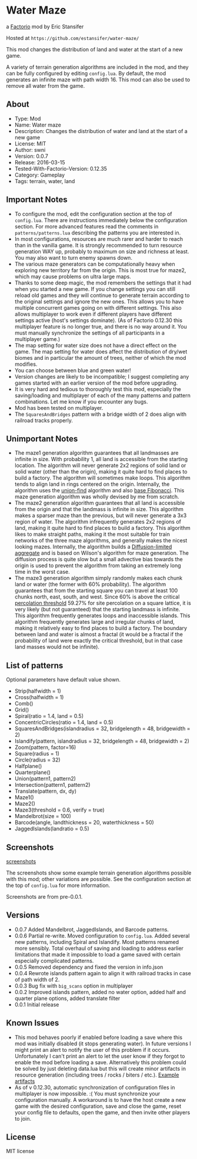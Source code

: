 # Water Maze

a [Factorio](http://factorio.com) mod by Eric Stansifer

Hosted at `https://github.com/estansifer/water-maze/`

This mod changes the distribution of land and water at the start of a new game.

A variety of terrain generation algorithms are included in the mod, and they can be fully
configured by editing `config.lua`. By default, the mod generates an infinite maze with path
width 16. This mod can also be used to remove all water from the game.

## About

 * Type: Mod
 * Name: Water maze
 * Description: Changes the distribution of water and land at the start of a new game
 * License: MIT
 * Author: swni
 * Version: 0.0.7
 * Release: 2016-03-15
 * Tested-With-Factorio-Version: 0.12.35
 * Category: Gameplay
 * Tags: terrain, water, land

## Important Notes

 * To configure the mod, edit the configuration section at the top of `config.lua`. There
 are instructions immediately below the configuration section. For more advanced features
 read the comments in `patterns/patterns.lua` describing the patterns you are interested in.
 * In most configurations, resources are much rarer and harder to reach than in the
 vanilla game. It is strongly recommended to turn resource generation WAY up, probably to
 maximum on size and richness at least. You may also want to turn enemy spawns down.
 * The various maze generators can be computationally heavy when exploring new territory
 far from the origin. This is most true for maze2, which may cause problems on ultra large
 maps.
 * Thanks to some deep magic, the mod remembers the settings that it had when you started a
 new game. If you change settings you can still reload old games and they will continue to
 generate terrain according to the original settings and ignore the new ones. This allows you
 to have multiple concurrent games going on with different settings. This also allows multiplayer
 to work even if different players have different settings active (host's settings dominate).
 (As of Factorio 0.12.30 this multiplayer feature is no longer true, and there is no way around
 it. You must manually synchronize the settings of all participants in a multiplayer game.)
 * The map setting for water size does not have a direct effect on the game. The map setting
 for water does affect the distribution of dry/wet biomes and in particular the amount of
 trees, neither of which the mod modifies.
 * You can choose between blue and green water!
 * Version changes are likely to be incompatible; I suggest completing any games started with
 an earlier version of the mod before upgrading.
 * It is very hard and tedious to thoroughly test this mod, especially the saving/loading
 and multiplayer of each of the many patterns and pattern combinations. Let me know if you
 encounter any bugs.
 * Mod has been tested on multiplayer.
 * The `SquaresAndBridges` pattern with a bridge width of 2 does align with railroad tracks properly.

## Unimportant Notes

 * The maze1 generation algorithm guarantees that all landmasses are infinite in size. With
 probability 1, all land is accessible from the starting location. The algorithm will never
 generate 2x2 regions of solid land or solid water (other than the origin), making it quite
 hard to find places to build a factory. The algorithm will sometimes make loops. This algorithm
 tends to align land in rings centered on the origin. Internally, the algorithm uses the
 [union-find](https://en.wikipedia.org/wiki/Disjoint-set_data_structure) algorithm and also
 [base Fibonacci](https://en.wikipedia.org/wiki/Zeckendorf%27s_theorem). This maze generation
 algorithm was wholly devised by me from scratch.
 * The maze2 generation algorithm guarantees that all land is accessible from the origin and
 that the landmass is infinite in size. This algorithm makes a sparser maze than the previous,
 but will never generate a 3x3 region of water. The algorithm infrequently generates 2x2 regions
 of land, making it quite hard to find places to build a factory. This algorithm likes to make
 straight paths, making it the most suitable for train networks of the three maze algorithms,
 and generally makes the nicest looking mazes. Internally, the algorithm builds a
 [Diffusion-limited aggregate](https://en.wikipedia.org/wiki/Diffusion-limited_aggregation) and
 is based on Wilson's algorithm for maze generation. The diffusion process is quite slow but a
 small advective bias towards the origin is used to prevent the algorithm from taking an
 extremely long time in the worst case.
 * The maze3 generation algorithm simply randomly makes each chunk land or water (the former
 with 60% probability). The algorithm guarantees that from the starting square you can travel at
 least 100 chunks north, east, south, and west. Since 60% is above the critical
 [percolation threshold](https://en.wikipedia.org/wiki/Percolation_threshold#Thresholds_on_Archimedean_lattices)
 59.27% for site percolation on a square lattice, it is very likely (but not guaranteed) that
 the starting landmass is infinite. This algorithm frequently generates loops and inaccessible
 islands. This algorithm frequently generates large and irregular chunks of land, making it
 relatively easy to find places to build a factory. The boundary between land and water is
 almost a fractal (it would be a fractal if the probability of land were exactly the critical
 threshold, but in that case land masses would not be infinite).

## List of patterns

 Optional parameters have default value shown.

 * Strip(halfwidth = 1)
 * Cross(halfwidth = 1)
 * Comb()
 * Grid()
 * Spiral(ratio = 1.4, land = 0.5)
 * ConcentricCircles(ratio = 1.4, land = 0.5)
 * SquaresAndBridges(islandradius = 32, bridgelength = 48, bridgewidth = 2)
 * Islandify(pattern, islandradius = 32, bridgelength = 48, bridgewidth = 2)
 * Zoom(pattern, factor=16)
 * Square(radius = 1)
 * Circle(radius = 32)
 * Halfplane()
 * Quarterplane()
 * Union(pattern1, pattern2)
 * Intersection(pattern1, pattern2)
 * Translate(pattern, dx, dy)
 * Maze1()
 * Maze2()
 * Maze3(threshold = 0.6, verify = true)
 * Mandelbrot(size = 100)
 * Barcode(angle, landthickness = 20, waterthickness = 50)
 * JaggedIslands(landratio = 0.5)

## Screenshots

[screenshots](https://imgur.com/a/wptLh)

The screenshots show some example terrain generation algorithms possible with this mod; other
variations are possible. See the configuration section at the top of `config.lua` for more
information.

Screenshots are from pre-0.0.1.

## Versions
 * 0.0.7 Added Mandelbrot, JaggedIslands, and Barcode patterns.
 * 0.0.6 Partial re-write. Moved configuration to `config.lua`. Added several new patterns,
 including Spiral and Islandify. Most patterns renamed more sensibly. Total overhaul of saving
 and loading to address earlier limitations that made it impossible to load a game saved with
 certain especially complicated patterns.
 * 0.0.5 Removed dependency and fixed the version in info.json
 * 0.0.4 Rewrote islands pattern again to align it with railroad tracks in case of path width of 2.
 * 0.0.3 Bug fix with `big_scans` option in multiplayer
 * 0.0.2 Improved islands pattern, added no water option, added half and quarter plane options,
 added translate filter
 * 0.0.1 Initial release

## Known Issues

 * This mod behaves poorly if enabled before loading a save where this mod was initially
 disabled (it stops generating water). In future versions I might print an alert to notify the
 user of this problem if it occurs. Unfortunately I can't print an alert to let the user know
 if they forgot to enable the mod before loading a save. Alternatively this problem could be
 solved by just deleting data.lua but this will create minor artifacts in resource
 generation (including trees / rocks / biters / etc.). [Example artifacts](https://imgur.com/a/bxKRP)
 * As of v 0.12.30, automatic synchronization of configuration files in multiplayer is now
 impossible. :( You must synchronize your configuration manually. A workaround is to have the
 host create a new game with the desired configuration, save and close the game, reset your
 config file to defaults, open the game, and then invite other players to join.

## License

MIT license
